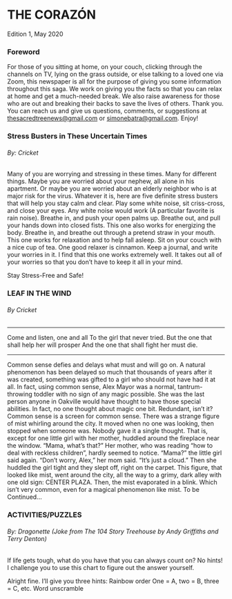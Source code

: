 # THE CORAZÓN
Edition 1, May 2020


### Foreword
For those of you sitting at home, on your couch, clicking through the channels on TV, lying on the grass outside, or else talking to a loved one via Zoom, this newspaper is all for the purpose of giving you some information throughout this saga. We work on giving you the facts so that you can relax at home and get a much-needed break. We also raise awareness for those who are out and breaking their backs to save the lives of others. Thank you.
You can reach us and give us questions, comments, or suggestions at thesacredtreenews@gmail.com or simonebatra@gmail.com. 
Enjoy!

### Stress Busters in These Uncertain Times
###### By: Cricket
    
Many of you are worrying and stressing in these times. Many for different things. Maybe you are worried about your nephew, all alone in his apartment. Or maybe you are worried about an elderly neighbor who is at major risk for the virus. Whatever it is, here are five definite stress busters that will help you stay calm and clear. 
Play some white noise, sit criss-cross, and close your eyes.
Any white noise would work (A particular favorite is rain noise).
Breathe in, and push your open palms up. Breathe out, and pull your hands down into closed fists.
This one also works for energizing the body.
Breathe in, and breathe out through a pretend straw in your mouth.
This one works for relaxation and to help fall asleep.
Sit on your couch with a nice cup of tea.
One good relaxer is cinnamon.
Keep a journal, and write your worries in it.
I find that this one works extremely well. It takes out all of your worries so that you don’t have to keep it all in your mind.

Stay Stress-Free and Safe!



### LEAF IN THE WIND 
###### By Cricket
*** 
Come and listen, one and all
To the girl that never tried.
But the one that shall help her will prosper
And the one that shall fight her must die.
*** 
Common sense defies and delays what must and will go on.
A natural phenomenon has been delayed so much that thousands of years after it was created, something was gifted to a girl who should not have had it at all. In fact, using common sense, Alex Mayor was a normal, tantrum-throwing toddler with no sign of any magic possible. She was the last person anyone in Oakville would have thought to have those special abilities. In fact, no one thought about magic one bit.
Redundant, isn’t it? Common sense is a screen for common sense.
There was a strange figure of mist whirling around the city. It moved when no one was looking, then stopped when someone was. Nobody gave it a single thought. 
That is, except for one little girl with her mother, huddled around the fireplace near the window. “Mama, what’s that?” 
Her mother, who was reading “how to deal with reckless children”, hardly seemed to notice. “Mama?” the little girl said again.
“Don’t worry, Alex,” her mom said. “It’s just a cloud.” Then she huddled the girl tight and they slept off, right on the carpet.
This figure, that looked like mist, went around the city, all the way to a grimy, dark alley with one old sign: CENTER PLAZA. Then, the mist evaporated in a blink. Which isn’t very common, even for a magical phenomenon like mist. 
             To be Continued… 

### ACTIVITIES/PUZZLES
###### By: Dragonette (Joke from The 104 Story Treehouse by Andy Griffiths and Terry Denton)
If life gets tough, what do you have that you can always count on?
No hints! I challenge you to use this chart to figure out the answer yourself. 

Alright fine. I’ll give you three hints:
Rainbow order
One = A, two = B, three = C, etc.
Word unscramble

